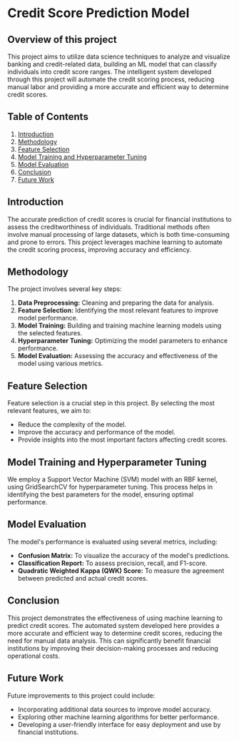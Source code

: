 # Credit Score Prediction Model

## Overview of this project

This project aims to utilize data science techniques to analyze and visualize banking and credit-related data, building an ML model that can classify individuals into credit score ranges. The intelligent system developed through this project will automate the credit scoring process, reducing manual labor and providing a more accurate and efficient way to determine credit scores.

## Table of Contents

1. [Introduction](#introduction)
2. [Methodology](#methodology)
3. [Feature Selection](#feature-selection)
4. [Model Training and Hyperparameter Tuning](#model-training-and-hyperparameter-tuning)
5. [Model Evaluation](#model-evaluation)
6. [Conclusion](#conclusion)
7. [Future Work](#future-work)

## Introduction

The accurate prediction of credit scores is crucial for financial institutions to assess the creditworthiness of individuals. Traditional methods often involve manual processing of large datasets, which is both time-consuming and prone to errors. This project leverages machine learning to automate the credit scoring process, improving accuracy and efficiency.

## Methodology

The project involves several key steps:

1. **Data Preprocessing:** Cleaning and preparing the data for analysis.
2. **Feature Selection:** Identifying the most relevant features to improve model performance.
3. **Model Training:** Building and training machine learning models using the selected features.
4. **Hyperparameter Tuning:** Optimizing the model parameters to enhance performance.
5. **Model Evaluation:** Assessing the accuracy and effectiveness of the model using various metrics.

## Feature Selection

Feature selection is a crucial step in this project. By selecting the most relevant features, we aim to:

- Reduce the complexity of the model.
- Improve the accuracy and performance of the model.
- Provide insights into the most important factors affecting credit scores.

## Model Training and Hyperparameter Tuning

We employ a Support Vector Machine (SVM) model with an RBF kernel, using GridSearchCV for hyperparameter tuning. This process helps in identifying the best parameters for the model, ensuring optimal performance.

## Model Evaluation

The model's performance is evaluated using several metrics, including:

- **Confusion Matrix:** To visualize the accuracy of the model's predictions.
- **Classification Report:** To assess precision, recall, and F1-score.
- **Quadratic Weighted Kappa (QWK) Score:** To measure the agreement between predicted and actual credit scores.

## Conclusion

This project demonstrates the effectiveness of using machine learning to predict credit scores. The automated system developed here provides a more accurate and efficient way to determine credit scores, reducing the need for manual data analysis. This can significantly benefit financial institutions by improving their decision-making processes and reducing operational costs.

## Future Work

Future improvements to this project could include:

- Incorporating additional data sources to improve model accuracy.
- Exploring other machine learning algorithms for better performance.
- Developing a user-friendly interface for easy deployment and use by financial institutions.
